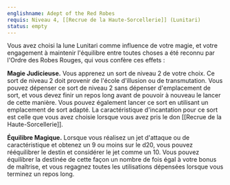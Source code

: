 ```yaml
---
englishname: Adept of the Red Robes
requis: Niveau 4, [[Recrue de la Haute-Sorcellerie]] (Lunitari)
status: empty
---
```

Vous avez choisi la lune Lunitari comme influence de votre magie, et votre engagement à maintenir l'équilibre entre toutes choses a été reconnu par l'Ordre des Robes Rouges, qui vous confère ces effets :

**Magie Judicieuse.** Vous apprenez un sort de niveau 2 de votre choix. Ce sort de niveau 2 doit provenir de l'école d'illusion ou de transmutation. Vous pouvez dépenser ce sort de niveau 2 sans dépenser d'emplacement de sort, et vous devez finir un repos long avant de pouvoir à nouveau le lancer de cette manière. Vous pouvez également lancer ce sort en utilisant un emplacement de sort adapté. La caractéristique d'incantation pour ce sort est celle que vous avez choisie lorsque vous avez pris le don [[Recrue de la Haute-Sorcellerie]].

**Équilibre Magique.** Lorsque vous réalisez un jet d'attaque ou de caractéristique et obtenez un 9 ou moins sur le d20, vous pouvez rééquilibrer le destin et considérer le jet comme un 10. Vous pouvez équilibrer la destinée de cette façon un nombre de fois égal à votre bonus de maîtrise, et vous regagnez toutes les utilisations dépensées lorsque vous terminez un repos long.
